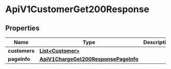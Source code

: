 

# ApiV1CustomerGet200Response


## Properties

| Name | Type | Description | Notes |
|------------ | ------------- | ------------- | -------------|
|**customers** | [**List&lt;Customer&gt;**](Customer.md) |  |  [optional] |
|**pageInfo** | [**ApiV1ChargeGet200ResponsePageInfo**](ApiV1ChargeGet200ResponsePageInfo.md) |  |  [optional] |



